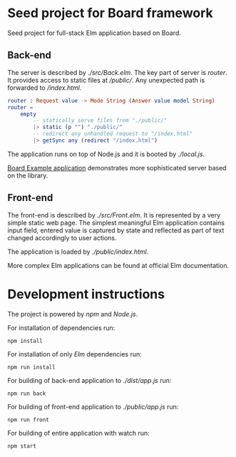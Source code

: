 # Seed project for Board framework 

Seed project for full-stack Elm application based on Board. 

## Back-end

The server is described by *./src/Back.elm*. The key part of server is *router*. It provides access to static files at */public/*. Any unexpected path is forwarded to */index.html*. 

```elm
router : Request value -> Mode String (Answer value model String)
router =
    empty
        -- statically serve files from "./public/"
        |> static (p "") "./public/"   
        -- redirect any unhandled request to "/index.html"                
        |> getSync any (redirect "/index.html")           
```

The application runs on top of Node.js and it is booted by *./local.js*.

[Board Example application](https://www.google.com) demonstrates more sophisticated server based on the library. 

## Front-end

The front-end is described by *./src/Front.elm*. It is represented by a very simple static web page. The simplest meaningful Elm application contains input field, entered value is captured by state and reflected as part of text changed accordingly to user actions. 

The application is loaded by *./public/index.html*.

More complex Elm applications can be found at official Elm documentation.

# Development instructions

The project is powered by *npm* and *Node.js*. 

For installation of dependencies run:

    npm install

For installation of only *Elm* dependencies run: 

    npm run install

For building of back-end application to *./dist/app.js* run:

    npm run back

For building of front-end application to *./public/app.js* run:

    npm run front

For building of entire application with watch run:

    npm start